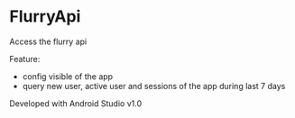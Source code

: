 FlurryApi
=========

Access the flurry api 

Feature:
- config visible of the app
- query new user, active user and sessions of the app during last 7 days

Developed with Android Studio v1.0
